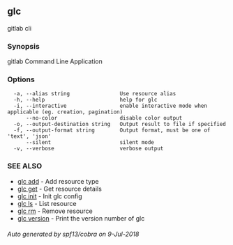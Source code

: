 ## glc

gitlab cli

### Synopsis

gitlab Command Line Application

### Options

```
  -a, --alias string                Use resource alias
  -h, --help                        help for glc
  -i, --interactive                 enable interactive mode when applicable (eg. creation, pagination)
      --no-color                    disable color output
  -o, --output-destination string   Output result to file if specified
  -f, --output-format string        Output format, must be one of 'text', 'json'
      --silent                      silent mode
  -v, --verbose                     verbose output
```

### SEE ALSO

* [glc add](glc_add.md)	 - Add resource type
* [glc get](glc_get.md)	 - Get resource details
* [glc init](glc_init.md)	 - Init glc config
* [glc ls](glc_ls.md)	 - List resource
* [glc rm](glc_rm.md)	 - Remove resource
* [glc version](glc_version.md)	 - Print the version number of glc

###### Auto generated by spf13/cobra on 9-Jul-2018
